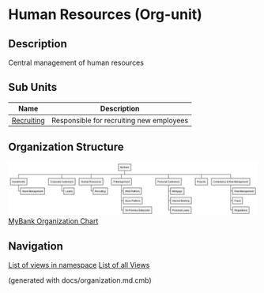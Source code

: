 # Human Resources (Org-unit)
## Description
Central management of human resources


## Sub Units
| Name | Description |
|---|---|
| [Recruiting](../../mybank/organization/hr/recruiting.md) | Responsible for recruiting new employees |

## Organization Structure
![MyBank Organization Chart](../../mybank/organization/organization-structure-view.png)
[MyBank Organization Chart](../../mybank/organization/organization-structure-view.md)


## Navigation
[List of views in namespace](./views-in-namespace.md)
[List of all Views](../../views.md)

(generated with docs/organization.md.cmb)
